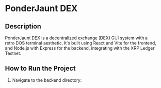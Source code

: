 # PonderJaunt DEX

## Description

PonderJaunt DEX is a decentralized exchange (DEX) GUI system with a retro DOS terminal aesthetic. It's built using React and Vite for the frontend, and Node.js with Express for the backend, integrating with the XRP Ledger Testnet.

## How to Run the Project


1.  Navigate to the backend directory:
    
